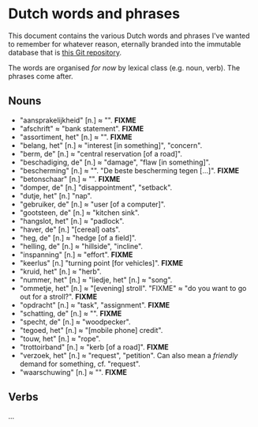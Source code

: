 Dutch words and phrases
=======================

This document contains the various Dutch words and phrases I've wanted to remember for whatever reason, eternally branded into the immutable database that is [this Git repository](https://github.com/steinhardt/language).

The words are organised *for now* by lexical class (e.g. noun, verb). The phrases come after.


## Nouns

* "aansprakelijkheid" [n.] ≈ "". **FIXME**
* "afschrift" ≈ "bank statement". **FIXME**
* "assortiment, het" [n.] ≈ "". **FIXME**
* "belang, het" [n.] ≈ "interest [in something]", "concern".
* "berm, de" [n.] ≈ "central reservation [of a road]".
* "beschadiging, de" [n.] ≈ "damage", "flaw [in something]".
* "bescherming" [n.] ≈ "". "De beste bescherming tegen [...]". **FIXME**
* "betonschaar" [n.] ≈ "". **FIXME**
* "domper, de" [n.] "disappointment", "setback".
* "dutje, het" [n.] "nap".
* "gebruiker, de" [n.] ≈ "user [of a computer]".
* "gootsteen, de" [n.] ≈ "kitchen sink".
* "hangslot, het" [n.] ≈ "padlock".
* "haver, de" [n.] "[cereal] oats".
* "heg, de" [n.] ≈ "hedge [of a field]".
* "helling, de" [n.] ≈ "hillside", "incline".
* "inspanning" [n.] ≈ "effort". **FIXME**
* "keerlus" [n.] "turning point [for vehicles]". **FIXME**
* "kruid, het" [n.] ≈ "herb".
* "nummer, het" [n.] ≈ "liedje, het" [n.] ≈ "song".
* "ommetje, het" [n.] ≈ "[evening] stroll". "FIXME" ≈ "do you want to go out for a stroll?". **FIXME**
* "opdracht" [n.] ≈ "task", "assignment". **FIXME**
* "schatting, de" [n.] ≈ "". **FIXME**
* "specht, de" [n.] ≈ "woodpecker".
* "tegoed, het" [n.] ≈ "[mobile phone] credit".
* "touw, het" [n.] ≈ "rope".
* "trottoirband" [n.] ≈ "kerb [of a road]". **FIXME**
* "verzoek, het" [n.] ≈ "request", "petition". Can also mean a *friendly* demand for something, cf. "request".
* "waarschuwing" [n.] ≈ "". **FIXME**



## Verbs

...

